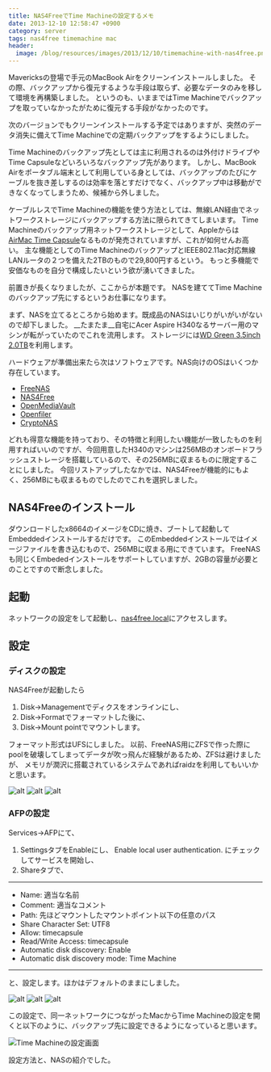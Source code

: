 ```yaml
---
title: NAS4FreeでTime Machineの設定するメモ
date: 2013-12-10 12:58:47 +0900
category: server
tags: nas4free timemachine mac
header:
  image: /blog/resources/images/2013/12/10/timemachine-with-nas4free.png
---
```


Mavericksの登場で手元のMacBook Airをクリーンインストールしました。
その際、バックアップから復元するような手段は取らず、必要なデータのみを移して環境を再構築しました。
というのも、いままではTime Machineでバックアップを取っていなかったがために復元する手段がなかったのです。

次のバージョンでもクリーンインストールする予定ではありますが、突然のデータ消失に備えてTime Machineでの定期バックアップをするようにしました。

Time Machineのバックアップ先としては主に利用されるのは外付けドライブやTime Capsuleなどいろいろなバックアップ先があります。
しかし、MacBook Airをポータブル端末として利用している身としては、バックアップのたびにケーブルを抜き差しするのは効率を落とすだけでなく、バックアップ中は移動ができなくなってしまうため、候補から外しました。

ケーブルレスでTime Machineの機能を使う方法としては、無線LAN経由でネットワークストレージにバックアップする方法に限られてきてしまいます。
Time Machineのバックアップ用ネットワークストレージとして、Appleからは[AirMac Time Capsule](http://store.apple.com/jp/product/ME177/airmac-time-capsule-2tb)なるものが発売されていますが、これが如何せんお高い。
主な機能としてのTime MachineのバックアップとIEEE802.11ac対応無線LANルータの２つを備えた2TBのもので29,800円するという。
もっと多機能で安価なものを自分で構成したいという欲が湧いてきました。

<!-- more -->

前置きが長くなりましたが、ここからが本題です。
NASを建ててTime Machineのバックアップ先にするというお仕事になります。

まず、NASを立てるところから始めます。既成品のNASはいじりがいがいがないので却下しました。
__たまたま__自宅にAcer Aspire H340なるサーバー用のマシンが転がっていたのでこれを流用します。
ストレージには[WD Green 3.5inch 2.0TB](http://www.amazon.co.jp/gp/product/B009QWUF6M/ref=as_li_qf_sp_asin_tl?ie=UTF8&camp=247&creative=1211&creativeASIN=B009QWUF6M&linkCode=as2&tag=mzyy940f-22)を利用します。

ハードウェアが準備出来たら次はソフトウェアです。NAS向けのOSはいくつか存在しています。

* [FreeNAS](http://freenas.org/)
* [NAS4Free](http://www.nas4free.org/)
* [OpenMediaVault](http://openmediavault.org/)
* [Openfiler](http://www.openfiler.com/)
* [CryptoNAS](http://cryptonas.org/)

どれも得意な機能を持っており、その特徴と利用したい機能が一致したものを利用すればいいのですが、今回用意したH340のマシンは256MBのオンボードフラッシュストレージを搭載しているので、その256MBに収まるものに限定することにしました。
今回リストアップしたなかでは、NAS4Freeが機能的にもよく、256MBにも収まるものでしたのでこれを選択しました。




## NAS4Freeのインストール
ダウンロードしたx8664のイメージをCDに焼き、ブートして起動してEmbeddedインストールするだけです。
このEmbeddedインストールではイメージファイルを書き込むもので、256MBに収まる用にできています。
FreeNASも同じくEmbededインストールをサポートしていますが、2GBの容量が必要とのことですので断念しました。

## 起動
ネットワークの設定をして起動し、[nas4free.local](http://nas4free.local)にアクセスします。

## 設定

### ディスクの設定

NAS4Freeが起動したら

1. Disk->Managementでディクスをオンラインにし、
2. Disk->Formatでフォーマットした後に、
3. Disk->Mount pointでマウントします。

フォーマット形式はUFSにしました。
以前、FreeNAS用にZFSで作った際にpoolを破壊してしまってデータが吹っ飛んだ経験があるため、ZFSは避けましたが、
メモリが潤沢に搭載されているシステムであればraidzを利用してもいいかと思います。

![alt](/blog/resources/images/2013/12/10/NAS4Free-1.png)
![alt](/blog/resources/images/2013/12/10/NAS4Free-2.png)
![alt](/blog/resources/images/2013/12/10/NAS4Free-3.png)


### AFPの設定
Services->AFPにて、

1. SettingsタブをEnableにし、 Enable local user authentication. にチェックしてサービスを開始し、
2. Shareタブで、

---

* Name: 適当な名前
* Comment: 適当なコメント
* Path: 先ほどマウントしたマウントポイント以下の任意のパス
* Share Character Set: UTF8
* Allow: timecapsule
* Read/Write Access: timecapsule
* Automatic disk discovery: Enable
* Automatic disk discovery mode: Time Machine

---
と、設定します。ほかはデフォルトのままにしました。

![alt](/blog/resources/images/2013/12/10/NAS4Free-4.png)
![alt](/blog/resources/images/2013/12/10/NAS4Free-5.png)
![alt](/blog/resources/images/2013/12/10/NAS4Free-6.png)

この設定で、同一ネットワークにつながったMacからTime Machineの設定を開くと以下のように、バックアップ先に設定できるようになっていると思います。


![Time Machineの設定画面](/blog/resources/images/2013/12/10/NAS4Free-7.png)


設定方法と、NASの紹介でした。
